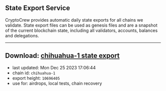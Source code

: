 ## State Export Service
CryptoCrew provides automatic daily state exports for all chains we validate. State export files can be used as genesis files and are a snapshot of the current blockchain state, including all validators, accounts, balances and delegations.

---
**Download: [chihuahua-1 state export](https://dl.ccvalidators.com/SERVICE/chihuahua/chihuahua-1_export_10696405.json)**
---

- last updated: Mon Dec 25 2023 17:06:44
- chain id: `chihuahua-1`
- export height: `10696405`
- use for: airdrops, local tests, chain recovery
